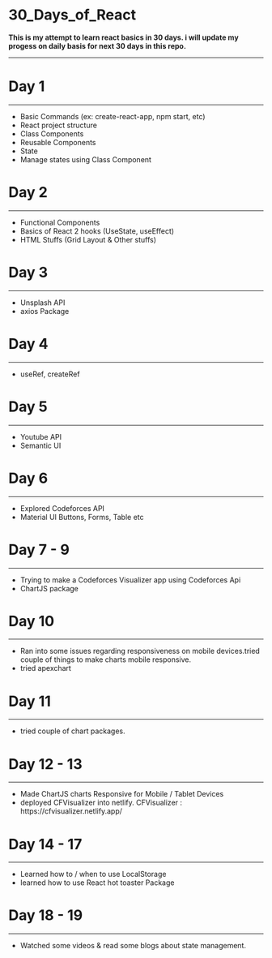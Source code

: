 # 30_Days_of_React

**This is my attempt to learn react basics in 30 days. i will update my progess on daily basis for next 30 days in this repo.**

<hr>
<h1>Day 1</h1>
<hr>

<ul>
  <li> Basic Commands (ex: create-react-app, npm start, etc) </li>
  <li> React project structure </li>
  <li> Class Components </li>
  <li> Reusable Components </li>
  <li> State </li>
  <li> Manage states using Class Component </li>
</ul>

<h1>Day 2</h1>
<hr>

<ul>
  <li> Functional Components </li>
  <li> Basics of React 2 hooks (UseState, useEffect) </li>
  <li> HTML Stuffs (Grid Layout & Other stuffs) </li>
</ul>

<h1>Day 3</h1>
<hr>

<ul>
  <li> Unsplash API </li>
  <li> axios Package </li>
</ul>

<h1>Day 4</h1>
<hr>

<ul>
  <li> useRef, createRef</li>
</ul>

<h1>Day 5</h1>
<hr>

<ul>
  <li> Youtube API </li>
  <li> Semantic UI </li>
</ul>

<h1>Day 6</h1>
<hr>

<ul>
  <li> Explored Codeforces API </li>
  <li> Material UI Buttons, Forms, Table etc</li>
</ul>

<h1>Day 7 - 9</h1>
<hr>

<ul>
  <li> Trying to make a Codeforces Visualizer app using Codeforces Api </li>
  <li> ChartJS package </li>
</ul>

<h1>Day 10</h1>
<hr>

<ul>
  <li> Ran into some issues regarding responsiveness on mobile devices.tried couple of things to make charts mobile responsive. </li>
  <li> tried apexchart </li>
</ul>

<h1>Day 11</h1>
<hr>

<ul>
  <li> tried couple of chart packages.</li>
</ul>

<h1>Day 12 - 13</h1>
<hr>

<ul> 
   <li> Made ChartJS charts Responsive for Mobile / Tablet Devices </li>
   <li> deployed CFVisualizer into netlify. CFVisualizer : https://cfvisualizer.netlify.app/ </li>
</ul>

<h1>Day 14 - 17</h1>
<hr>
<ul>
  <li> Learned how to / when to use LocalStorage </li>
  <li> learned how to use React hot toaster Package</li>
</ul>

<h1> Day 18 - 19 </h1>
<hr>
<ul>
  <li> Watched some videos & read some blogs about state management.</li>
</ul>
